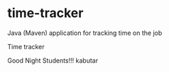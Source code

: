# time-tracker
Java (Maven) application for tracking time on the job

Time tracker

Good Night Students!!!
kabutar
